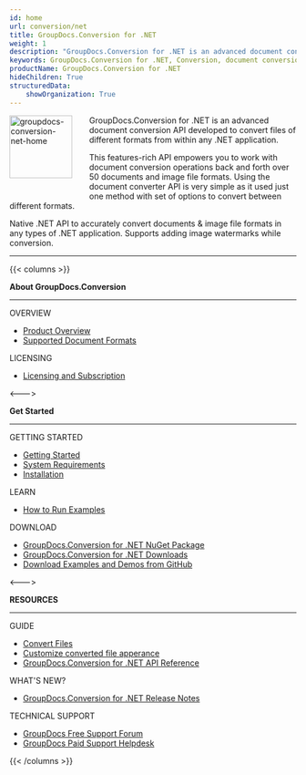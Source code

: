 ```yaml
---
id: home
url: conversion/net
title: GroupDocs.Conversion for .NET
weight: 1
description: "GroupDocs.Conversion for .NET is an advanced document conversion API developed to convert files of different formats from within C# applications."
keywords: GroupDocs.Conversion for .NET, Conversion, document conversion, convert files, C#
productName: GroupDocs.Conversion for .NET
hideChildren: True
structuredData:
    showOrganization: True
---
```

<img src="/conversion/net/images/home.png" alt="groupdocs-conversion-net-home" align="left" style="width:110px; margin: 0 30px 30px 0"/>

GroupDocs.Conversion for .NET is an advanced document conversion API developed to convert files of different formats from within any .NET application.  

This features-rich API empowers you to work with document conversion operations back and forth over 50 documents and image file formats. Using the document converter API is very simple as it used just one method with set of options to convert between different formats.  

Native .NET API to accurately convert documents & image file formats in any types of .NET application. Supports adding image watermarks while conversion.

------
{{< columns >}}
<p><b>About GroupDocs.Conversion</b></p>
<hr><p>OVERVIEW</p></hr>
<ul>
	<li><a href='{{< ref "product-overview" >}}'>Product Overview</a></li>
	<li><a href='{{< ref "conversion/net/getting-started/supported-document-formats.md" >}}'>Supported Document Formats</a></li>
</ul>
<p>LICENSING</p>
<ul>
	<li><a href='{{< ref "conversion/net/getting-started/licensing-and-subscription.md" >}}'>Licensing and Subscription</a></li>
</ul>
<--->
<p><b>Get Started</b></p>
<hr><p>GETTING STARTED</p></hr>
<ul>
	<li><a href='{{< ref "conversion/net/getting-started" >}}'>Getting Started</a></li>
	<li><a href='{{< ref "conversion/net/getting-started/system-requirements.md" >}}'>System Requirements</a></li>
	<li><a href='{{< ref "conversion/net/getting-started/installation.md" >}}'>Installation</a></li>
</ul>
<p>LEARN</p>
<ul>
	<li><a href='{{< ref "conversion/net/getting-started/how-to-run-examples.md" >}}'>How to Run Examples</a></li>
</ul>
<p>DOWNLOAD</p>
<ul>
	<li><a href="https://www.nuget.org/packages/GroupDocs.Conversion/">GroupDocs.Conversion for .NET NuGet Package</a></li>
	</li><li><a href="https://downloads.groupdocs.com/conversion/net">GroupDocs.Conversion for .NET Downloads</a></li>
	<li><a href="https://github.com/groupdocs-conversion/GroupDocs.Conversion-for-.NET">Download Examples and Demos from GitHub</a></li>
</ul>
<--->
<p><b>RESOURCES</b></p>
<hr><p>GUIDE</p></hr>
<ul>
	<li><a href='{{< ref "conversion/net/developer-guide/basic-usage/convert" >}}'>Convert Files</a></li>
	<li><a href='{{< ref "conversion/net/developer-guide/advanced-usage/converting/conversion-options-by-document-family" >}}'>Customize converted file apperance</a></li>				
	<li><a href="https://reference.groupdocs.com/conversion/net">GroupDocs.Conversion for .NET API Reference</a></li>
</ul>
<p>WHAT'S NEW?</p>
<ul>
	<li><a href='{{< ref "conversion/net/release-notes" >}}'>GroupDocs.Conversion for .NET Release Notes</a></li>
</ul>
<p>TECHNICAL SUPPORT</p>
<ul>
	<li><a href="https://forum.groupdocs.com/">GroupDocs Free Support Forum</a></li>
	<li><a href="https://helpdesk.groupdocs.com/">GroupDocs Paid Support Helpdesk</a></li>
</ul>
{{< /columns >}}	